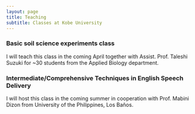 ```yaml
---
layout: page
title: Teaching
subtitle: Classes at Kobe University 
---
```

### Basic soil science experiments class
I will teach this class in the coming April together with Assist. Prof. Taleshi Suzuki for ~30 students from the Applied Biology department.

### Intermediate/Comprehensive Techniques in English Speech Delivery
I will host this class in the coming summer in cooperation with Prof. Mabini Dizon from University of the Philippines, Los Baños.

